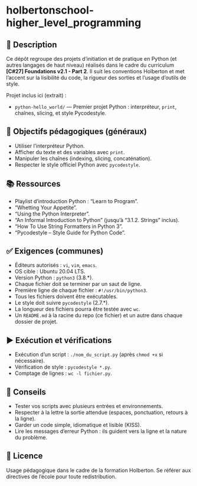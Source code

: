 # holbertonschool-higher_level_programming

## 📌 Description
Ce dépôt regroupe des projets d’initiation et de pratique en Python (et autres langages de haut niveau) réalisés dans le cadre du curriculum **[C#27] Foundations v2.1 - Part 2**. Il suit les conventions Holberton et met l’accent sur la lisibilité du code, la rigueur des sorties et l’usage d’outils de style.

Projet inclus ici (extrait) :
- `python-hello_world/` — Premier projet Python : interpréteur, `print`, chaînes, slicing, et style Pycodestyle.

## 🎯 Objectifs pédagogiques (généraux)
- Utiliser l’interpréteur Python.
- Afficher du texte et des variables avec `print`.
- Manipuler les chaînes (indexing, slicing, concaténation).
- Respecter le style officiel Python avec `pycodestyle`.

## 📚 Ressources
- Playlist d’introduction Python : “Learn to Program”.
- “Whetting Your Appetite”.
- “Using the Python Interpreter”.
- “An Informal Introduction to Python” (jusqu’à “3.1.2. Strings” inclus).
- “How To Use String Formatters in Python 3”.
- “Pycodestyle – Style Guide for Python Code”.

## ✅ Exigences (communes)
- Éditeurs autorisés : `vi`, `vim`, `emacs`.
- OS cible : Ubuntu 20.04 LTS.
- Version Python : `python3` (3.8.*).
- Chaque fichier doit se terminer par un saut de ligne.
- Première ligne de chaque fichier : `#!/usr/bin/python3`.
- Tous les fichiers doivent être exécutables.
- Le style doit suivre `pycodestyle` (2.7.*).
- La longueur des fichiers pourra être testée avec `wc`.
- Un `README.md` à la racine du repo (ce fichier) et un autre dans chaque dossier de projet.

## ▶️ Exécution et vérifications
- Exécution d’un script : `./nom_du_script.py` (après `chmod +x` si nécessaire).
- Vérification de style : `pycodestyle *.py`.
- Comptage de lignes : `wc -l fichier.py`.

## 🧪 Conseils
- Tester vos scripts avec plusieurs entrées et environnements.
- Respecter à la lettre la sortie attendue (espaces, ponctuation, retours à la ligne).
- Garder un code simple, idiomatique et lisible (KISS).
- Lire les messages d’erreur Python : ils guident vers la ligne et la nature du problème.

## 🔖 Licence
Usage pédagogique dans le cadre de la formation Holberton. Se référer aux directives de l’école pour toute redistribution.

